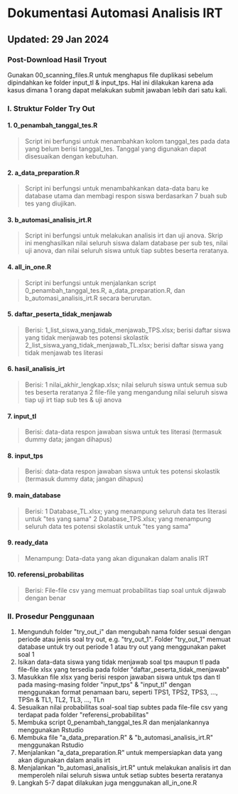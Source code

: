 # Dokumentasi Automasi Analisis IRT
## Updated: 29 Jan 2024

### Post-Download Hasil Tryout
Gunakan 00_scanning_files.R untuk menghapus file duplikasi sebelum dipindahkan ke folder input_tl & input_tps. Hal ini dilakukan karena ada kasus dimana 1 orang dapat melakukan submit jawaban lebih dari satu kali.

### I. Struktur Folder Try Out
#### 1. 0_penambah_tanggal_tes.R
>Script ini berfungsi untuk menambahkan kolom tanggal_tes pada data yang belum berisi tanggal_tes. Tanggal yang digunakan dapat disesuaikan dengan kebutuhan.
#### 2. a_data_preparation.R
>Script ini berfungsi untuk menambahkankan data-data baru ke database utama dan membagi respon siswa berdasarkan 7 buah sub tes yang diujikan.
#### 3. b_automasi_analisis_irt.R
>Script ini berfungsi untuk melakukan analisis irt dan uji anova. Skrip ini menghasilkan nilai seluruh siswa dalam database per sub tes, nilai uji anova, dan nilai seluruh siswa untuk tiap subtes beserta reratanya.
#### 4. all_in_one.R
>Script ini berfungsi untuk menjalankan script 0_penambah_tanggal_tes.R, a_data_preparation.R, dan b_automasi_analisis_irt.R secara berurutan.
#### 5. daftar_peserta_tidak_menjawab
>Berisi:
1_list_siswa_yang_tidak_menjawab_TPS.xlsx; berisi daftar siswa yang tidak menjawab tes potensi skolastik
2_list_siswa_yang_tidak_menjawab_TL.xlsx; berisi daftar siswa yang tidak menjawab tes literasi
#### 6. hasil_analisis_irt
>Berisi:
1 nilai_akhir_lengkap.xlsx; nilai seluruh siswa untuk semua sub tes beserta reratanya
2 file-file yang mengandung nilai seluruh siswa tiap uji irt tiap sub tes & uji anova
#### 7. input_tl
>Berisi:
data-data respon jawaban siswa untuk tes literasi (termasuk dummy data; jangan dihapus)
#### 8. input_tps
>Berisi:
data-data respon jawaban siswa untuk tes potensi skolastik (termasuk dummy data; jangan dihapus)
#### 9. main_database
>Berisi:
1 Database_TL.xlsx; yang menampung seluruh data tes literasi untuk "tes yang sama"
2 Database_TPS.xlsx; yang menampung seluruh data tes potensi skolastik untuk "tes yang sama"
#### 9. ready_data
>Menampung:
Data-data yang akan digunakan dalam analis IRT
#### 10. referensi_probabilitas
>Berisi:
File-file csv yang memuat probabilitas tiap soal untuk dijawab dengan benar

### II. Prosedur Penggunaan
1. Mengunduh folder "try_out_i" dan mengubah nama folder sesuai dengan periode atau jenis soal try out, e.g. "try_out_1". Folder "try_out_1" memuat database untuk try out periode 1 atau try out yang menggunakan paket soal 1
1. Isikan data-data siswa yang tidak menjawab soal tps maupun tl pada file-file xlsx yang tersedia pada folder "daftar_peserta_tidak_menjawab"
2. Masukkan file xlsx yang berisi respon jawaban siswa untuk tps dan tl pada masing-masing folder "input_tps" & "input_tl" dengan menggunakan format penamaan baru, seperti TPS1, TPS2, TPS3, ..., TPSn & TL1, TL2, TL3, ..., TLn
3. Sesuaikan nilai probabilitas soal-soal tiap subtes pada file-file csv yang terdapat pada folder "referensi_probabilitas"
4. Membuka script 0_penambah_tanggal_tes.R dan menjalankannya menggunakan Rstudio
5. Membuka file "a_data_preparation.R" & "b_automasi_analisis_irt.R" menggunakan Rstudio
6. Menjalankan "a_data_preparation.R" untuk mempersiapkan data yang akan digunakan dalam analis irt
7. Menjalankan "b_automasi_analisis_irt.R" untuk melakukan analisis irt dan memperoleh nilai seluruh siswa untuk setiap subtes beserta reratanya
8. Langkah 5-7 dapat dilakukan juga menggunakan all_in_one.R

